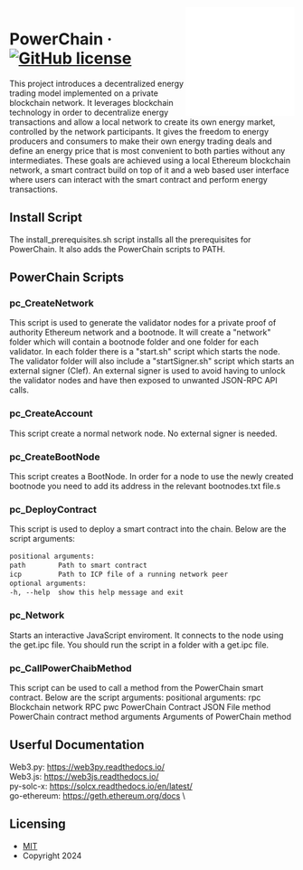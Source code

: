 <img src="./ui/public/logo192_white.png" alt="PowerChain" align="right">

# PowerChain &middot; [![GitHub license](https://img.shields.io/badge/license-MIT-blue.svg?style=flat-square)](https://github.com/MnAppsNet/PowerChain/blob/master/LICENSE)
This project introduces a decentralized energy trading model implemented on a private blockchain network. It leverages blockchain technology in order
to decentralize energy transactions and allow a local network to create its own energy market, controlled by the network participants. It gives the freedom
to energy producers and consumers to make their own energy trading deals and define an energy price that is most convenient to both parties without any intermediates.
These goals are achieved using a local Ethereum blockchain network, a smart contract build on top of it and a web based user interface where users can interact
with the smart contract and perform energy transactions.

## Install Script
The install_prerequisites.sh script installs all the prerequisites for PowerChain. It also adds the PowerChain scripts to PATH.

## PowerChain Scripts
### pc_CreateNetwork
This script is used to generate the validator nodes for a private proof of authority Ethereum network and a bootnode. 
It will create a "network" folder which will contain a bootnode folder and one folder for each
validator. In each folder there is a "start.sh" script which starts the node. The validator folder will also
include a "startSigner.sh" script which starts an external signer (Clef). An external signer is used to avoid
having to unlock the validator nodes and have then exposed to unwanted JSON-RPC API calls.

### pc_CreateAccount
This script create a normal network node. No external signer is needed.

### pc_CreateBootNode
This script creates a BootNode. In order for a node to use the newly created bootnode you need to add its address in the relevant bootnodes.txt file.s

### pc_DeployContract
This script is used to deploy a smart contract into the chain.
Below are the script arguments:

    positional arguments:
    path        Path to smart contract
    icp         Path to ICP file of a running network peer
    optional arguments:
    -h, --help  show this help message and exit

### pc_Network
Starts an interactive JavaScript enviroment. It connects to the node using the get.ipc file. You should run the script in a folder with a get.ipc file.

### pc_CallPowerChaibMethod
This script can be used to call a method from the PowerChain smart contract. Below are the script arguments:
positional arguments:
  rpc                Blockchain network RPC
  pwc                PowerChain Contract JSON File
  method             PowerChain contract method
  arguments          Arguments of PowerChain method

## Userful Documentation
Web3.py: https://web3py.readthedocs.io/ \
Web3.js: https://web3js.readthedocs.io/ \
py-solc-x: https://solcx.readthedocs.io/en/latest/ \
go-ethereum: https://geth.ethereum.org/docs \

## Licensing
* [MIT](https://github.com/MnAppsNet/PowerChain/blob/master/LICENSE)
* Copyright 2024